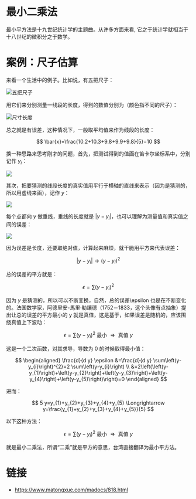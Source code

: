 # 最小二乘法

最小平方法是十九世纪统计学的主题曲。从许多方面来看, 它之于统计学就相当于十八世纪的微积分之于数学。

# 案例：尺子估算

来看一个生活中的例子。比如说，有五把尺子：

![五把尺子](https://s1.ax1x.com/2020/10/11/0cJbvV.png)

用它们来分别测量一线段的长度，得到的数值分别为（颜色指不同的尺子）：

![尺寸长度](https://s1.ax1x.com/2020/10/11/0cJXbF.png)

总之就是有误差，这种情况下，一般取平均值来作为线段的长度：

$$
\bar{x}=\frac{10.2+10.3+9.8+9.9+9.8}{5}=10
$$

换一种思路来思考刚才的问题，首先，把测试得到的值画在笛卡尔坐标系中，分别记作 $y_i$：

![](https://s1.ax1x.com/2020/10/11/0cYe5d.png)

其次，把要猜测的线段长度的真实值用平行于横轴的直线来表示（因为是猜测的，所以用虚线来画），记作 $y$：

![](https://s1.ax1x.com/2020/10/11/0cYnPA.png)

每个点都向 $y$ 做垂线，垂线的长度就是 $|y-y_i|$，也可以理解为测量值和真实值之间的误差：

![](https://s1.ax1x.com/2020/10/11/0cY3qS.png)

因为误差是长度，还要取绝对值，计算起来麻烦，就干脆用平方来代表误差：

$$
\left|y-y_{i}\right| \rightarrow\left(y-y_{i}\right)^{2}
$$

总的误差的平方就是：

$$
\epsilon=\sum\left(y-y_{i}\right)^{2}
$$

因为 $y$ 是猜测的，所以可以不断变换，自然，总的误差\epsilon 也是在不断变化的。法国数学家，阿德里安-馬里·勒讓德（1752－1833，这个头像有点抽象）提出让总的误差的平方最小的 y 就是真值，这是基于，如果误差是随机的，应该围绕真值上下波动：

$$
\epsilon=\sum\left(y-y_{i}\right)^{2} \text { 最小 } \Longrightarrow \text { 真值 } y
$$

这是一个二次函数，对其求导，导数为 0 的时候取得最小值：

$$
\begin{aligned}
\frac{d}{d y} \epsilon &=\frac{d}{d y} \sum\left(y-y_{i}\right)^{2}=2 \sum\left(y-y_{i}\right) \\
&=2\left(\left(y-y_{1}\right)+\left(y-y_{2}\right)+\left(y-y_{3}\right)+\left(y-y_{4}\right)+\left(y-y_{5}\right)\right)=0
\end{aligned}
$$

进而：

$$
5 y=y_{1}+y_{2}+y_{3}+y_{4}+y_{5} \Longrightarrow y=\frac{y_{1}+y_{2}+y_{3}+y_{4}+y_{5}}{5}
$$

以下这种方法：

$$
\epsilon=\sum\left(y-y_{i}\right)^{2} \text { 最小 } \Longrightarrow \text { 真值 } y
$$

就是最小二乘法，所谓“二乘”就是平方的意思，台湾直接翻译为最小平方法。

# 链接

- https://www.matongxue.com/madocs/818.html
